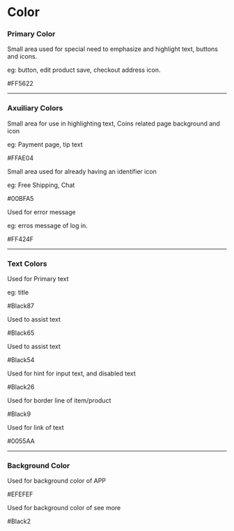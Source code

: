 
<div class="guideline color">
	<div class="container">
		<h1>Color</h1>
		<h3>Primary Color</h3>
		<div class="row">
			<div class="col-xs-6">
				<p>Small area used for special need to emphasize and highlight text, buttons and icons.</p>
				<p class="text-muted">eg: button, edit product save, checkout address icon.</p>
			</div>
			<div class="col-xs-3">
				<div class="color-tag" style="background: #ff5622;"></div>
				#FF5622
			</div>
		</div>
		<hr>
		<h3>Axuiliary Colors</h3>
		<div class="row">
			<div class="col-xs-6">
				<p>Small area for use in highlighting text, Coins related page background and icon</p>
				<p>eg: Payment page, tip text</p>
			</div>
			<div class="col-xs-3">
				<div class="color-tag" style="background: #FFAE04;"></div>
				#FFAE04
			</div>
		</div>
		<div class="row">
			<div class="col-xs-6">
				<p>Small area used for already having an identifier icon</p>
				<p>eg: Free Shipping, Chat</p>
			</div>
			<div class="col-xs-3">
				<div class="color-tag" style="background: #00BFA5;"></div>
				#00BFA5
			</div>
		</div>
		<div class="row">
			<div class="col-xs-6">
				<p>Used for error message</p>
				<p>eg: erros message of log in.</p>
			</div>
			<div class="col-xs-3">
				<div class="color-tag" style="background: #FF424F;"></div>
				#FF424F
			</div>
		</div>
		<hr>
		<h3>Text Colors</h3>
		<div class="row">
			<div class="col-xs-6">
				<p>Used for Primary text</p>
				<p>eg: title</p>
			</div>
			<div class="col-xs-3">
				<div class="color-tag" style="background: rgba(0,0,0,0.87);"></div>
				#Black87
			</div>
		</div>
		<div class="row">
			<div class="col-xs-6">
				<p>Used to assist text</p>
			</div>
			<div class="col-xs-3">
				<div class="color-tag" style="background: rgba(0,0,0,0.65);"></div>
				#Black65
			</div>
		</div>
		<div class="row">
			<div class="col-xs-6">
				<p>Used to assist text</p>
			</div>
			<div class="col-xs-3">
				<div class="color-tag" style="background: rgba(0,0,0,0.54);"></div>
				#Black54
			</div>
		</div>
		<div class="row">
			<div class="col-xs-6">
				<p>Used for hint for input text, and disabled text</p>
			</div>
			<div class="col-xs-3">
				<div class="color-tag" style="background: rgba(0,0,0,0.26);"></div>
				#Black26
			</div>
		</div>
		<div class="row">
			<div class="col-xs-6">
				<p>Used for border line of item/product</p>
			</div>
			<div class="col-xs-3">
				<div class="color-tag" style="background: rgba(0,0,0,0.09);"></div>
				#Black9
			</div>
		</div>
		<div class="row">
			<div class="col-xs-6">
				<p>Used for link of text</p>
			</div>
			<div class="col-xs-3">
				<div class="color-tag" style="background: #0055AA;"></div>
				#0055AA
			</div>
		</div>
		<hr>
		<h3>Background Color</h3>
		<div class="row">
			<div class="col-xs-6">
				<p>Used for background color of APP</p>
			</div>
			<div class="col-xs-3">
				<div class="color-tag" style="background: #EFEFEF;"></div>
				#EFEFEF
			</div>
		</div>
		<div class="row">
			<div class="col-xs-6">
				<p>Used for background color of see more</p>
			</div>
			<div class="col-xs-3">
				<div class="color-tag" style="background: rgba(0,0,0,02);"></div>
				#Black2
			</div>
		</div>
	</div>
</div>